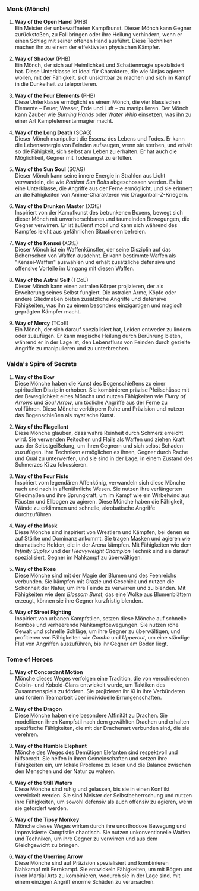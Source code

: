 
### **Monk (Mönch)**

1. **Way of the Open Hand** (PHB)  
   Ein Meister der unbewaffneten Kampfkunst. Dieser Mönch kann Gegner zurückstoßen, zu Fall bringen oder ihre Heilung verhindern, wenn er einen Schlag mit seiner offenen Hand ausführt. Diese Techniken machen ihn zu einem der effektivsten physischen Kämpfer.
      
2. **Way of Shadow** (PHB)  
   Ein Mönch, der sich auf Heimlichkeit und Schattenmagie spezialisiert hat. Diese Unterklasse ist ideal für Charaktere, die wie Ninjas agieren wollen, mit der Fähigkeit, sich unsichtbar zu machen und sich im Kampf in die Dunkelheit zu teleportieren.
      
3. **Way of the Four Elements** (PHB)  
   Diese Unterklasse ermöglicht es einem Mönch, die vier klassischen Elemente – Feuer, Wasser, Erde und Luft – zu manipulieren. Der Mönch kann Zauber wie _Burning Hands_ oder _Water Whip_ einsetzen, was ihn zu einer Art Kampfelementarmagier macht.
      
4. **Way of the Long Death** (SCAG)  
   Dieser Mönch manipuliert die Essenz des Lebens und Todes. Er kann die Lebensenergie von Feinden aufsaugen, wenn sie sterben, und erhält so die Fähigkeit, sich selbst am Leben zu erhalten. Er hat auch die Möglichkeit, Gegner mit Todesangst zu erfüllen.
      
5. **Way of the Sun Soul** (SCAG)  
   Dieser Mönch kann seine innere Energie in Strahlen aus Licht verwandeln, die wie _Radiant Sun Bolts_ abgeschossen werden. Es ist eine Unterklasse, die Angriffe aus der Ferne ermöglicht, und sie erinnert an die Fähigkeiten von Anime-Charakteren wie Dragonball-Z-Kriegern.
      
6. **Way of the Drunken Master** (XGtE)  
   Inspiriert von der Kampfkunst des betrunkenen Boxens, bewegt sich dieser Mönch mit unvorhersehbaren und taumelnden Bewegungen, die Gegner verwirren. Er ist äußerst mobil und kann sich während des Kampfes leicht aus gefährlichen Situationen befreien.
      
7. **Way of the Kensei** (XGtE)  
   Dieser Mönch ist ein Waffenkünstler, der seine Disziplin auf das Beherrschen von Waffen ausdehnt. Er kann bestimmte Waffen als "Kensei-Waffen" auswählen und erhält zusätzliche defensive und offensive Vorteile im Umgang mit diesen Waffen.
      
8. **Way of the Astral Self** (TCoE)  
   Dieser Mönch kann einen astralen Körper projizieren, der als Erweiterung seines Selbst fungiert. Die astralen Arme, Köpfe oder andere Gliedmaßen bieten zusätzliche Angriffe und defensive Fähigkeiten, was ihn zu einem besonders einzigartigen und magisch geprägten Kämpfer macht.
      
9. **Way of Mercy** (TCoE)  
   Ein Mönch, der sich darauf spezialisiert hat, Leiden entweder zu lindern oder zuzufügen. Er kann magische Heilung durch Berührung bieten, während er in der Lage ist, den Lebensfluss von Feinden durch gezielte Angriffe zu manipulieren und zu unterbrechen.
      


### **Valda's Spire of Secrets**

1. **Way of the Bow**  
    Diese Mönche haben die Kunst des Bogenschießens zu einer spirituellen Disziplin erhoben. Sie kombinieren präzise Pfeilschüsse mit der Beweglichkeit eines Mönchs und nutzen Fähigkeiten wie _Flurry of Arrows_ und _Soul Arrow_, um tödliche Angriffe aus der Ferne zu vollführen. Diese Mönche verkörpern Ruhe und Präzision und nutzen das Bogenschießen als mystische Kunst.
      
2. **Way of the Flagellant**  
    Diese Mönche glauben, dass wahre Reinheit durch Schmerz erreicht wird. Sie verwenden Peitschen und Flails als Waffen und ziehen Kraft aus der Selbstgeißelung, um ihren Gegnern und sich selbst Schaden zuzufügen. Ihre Techniken ermöglichen es ihnen, Gegner durch Rache und Qual zu unterwerfen, und sie sind in der Lage, in einem Zustand des Schmerzes Ki zu fokussieren.
      
3. **Way of the Four Fists**  
    Inspiriert vom legendären Affenkönig, verwandeln sich diese Mönche nach und nach in affenähnliche Wesen. Sie nutzen ihre verlängerten Gliedmaßen und ihre Sprungkraft, um im Kampf wie ein Wirbelwind aus Fäusten und Ellbogen zu agieren. Diese Mönche haben die Fähigkeit, Wände zu erklimmen und schnelle, akrobatische Angriffe durchzuführen.
      
4. **Way of the Mask**  
    Diese Mönche sind inspiriert von Wrestlern und Kämpfen, bei denen es auf Stärke und Dominanz ankommt. Sie tragen Masken und agieren wie dramatische Helden, die in der Arena kämpfen. Mit Fähigkeiten wie dem _Infinity Suplex_ und der _Heavyweight Champion_ Technik sind sie darauf spezialisiert, Gegner im Nahkampf zu überwältigen.
      
5. **Way of the Rose**  
    Diese Mönche sind mit der Magie der Blumen und des Feenreichs verbunden. Sie kämpfen mit Grazie und Geschick und nutzen die Schönheit der Natur, um ihre Feinde zu verwirren und zu blenden. Mit Fähigkeiten wie dem _Blossom Burst_, das eine Wolke aus Blumenblättern erzeugt, können sie ihre Gegner kurzfristig blenden.
      
6. **Way of Street Fighting**  
    Inspiriert von urbanen Kampfstilen, setzen diese Mönche auf schnelle Kombos und verheerende Nahkampfbewegungen. Sie nutzen rohe Gewalt und schnelle Schläge, um ihre Gegner zu überwältigen, und profitieren von Fähigkeiten wie _Combo_ und _Uppercut_, um eine ständige Flut von Angriffen auszuführen, bis ihr Gegner am Boden liegt.



### **Tome of Heroes**

1. **Way of Concordant Motion**  
    Mönche dieses Weges verfolgen eine Tradition, die von verschiedenen Goblin- und Kobold-Clans entwickelt wurde, um Taktiken des Zusammenspiels zu fördern. Sie projizieren ihr Ki in ihre Verbündeten und fördern Teamarbeit über individuelle Errungenschaften.
      
2. **Way of the Dragon**  
    Diese Mönche haben eine besondere Affinität zu Drachen. Sie modellieren ihren Kampfstil nach dem gewählten Drachen und erhalten spezifische Fähigkeiten, die mit der Drachenart verbunden sind, die sie verehren.
      
3. **Way of the Humble Elephant**  
    Mönche des Weges des Demütigen Elefanten sind respektvoll und hilfsbereit. Sie helfen in ihren Gemeinschaften und setzen ihre Fähigkeiten ein, um lokale Probleme zu lösen und die Balance zwischen den Menschen und der Natur zu wahren.
      
4. **Way of the Still Waters**  
    Diese Mönche sind ruhig und gelassen, bis sie in einen Konflikt verwickelt werden. Sie sind Meister der Selbstbeherrschung und nutzen ihre Fähigkeiten, um sowohl defensiv als auch offensiv zu agieren, wenn sie gefordert werden.
      
5. **Way of the Tipsy Monkey**  
    Mönche dieses Weges wirken durch ihre unorthodoxe Bewegung und improvisierte Kampfstile chaotisch. Sie nutzen unkonventionelle Waffen und Techniken, um ihre Gegner zu verwirren und aus dem Gleichgewicht zu bringen.
      
6. **Way of the Unerring Arrow**  
    Diese Mönche sind auf Präzision spezialisiert und kombinieren Nahkampf mit Fernkampf. Sie entwickeln Fähigkeiten, um mit Bögen und ihren Martial Arts zu kombinieren, wodurch sie in der Lage sind, mit einem einzigen Angriff enorme Schäden zu verursachen.
      